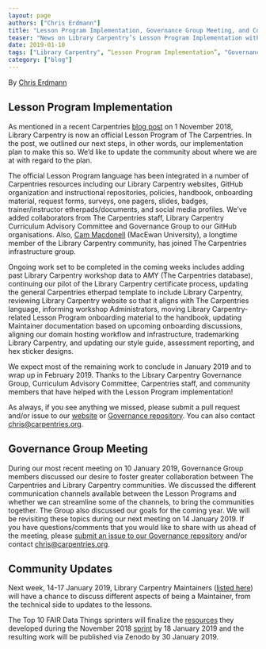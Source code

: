 ```yaml
---
layout: page
authors: ["Chris Erdmann"]
title: "Lesson Program Implementation, Governance Group Meeting, and Community Updates"
teaser: "News on Library Carpentry’s Lesson Program Implementation with The Carpentries"
date: 2019-01-10
tags: ["Library Carpentry", “Lesson Program Implementation”, "Governance Group", “Community Updates”]
category: ["blog"]
---
```


By [Chris Erdmann](https://twitter.com/libcce)

## Lesson Program Implementation

As mentioned in a recent Carpentries [blog post](https://carpentries.org/blog/2018/11/welcoming-library-carpentry/) on 1 November 2018, Library Carpentry is now an official Lesson Program of The Carpentries. In the post, we outlined our next steps, in other words, our implementation plan to make this so. We’d like to update the community about where we are at with regard to the plan.

The official Lesson Program language has been integrated in a number of Carpentries resources including our Library Carpentry websites, GitHub organization and instructional repositories, policies, handbook, onboarding material, request forms, surveys, one pagers, slides, badges, trainer/instructor etherpads/documents, and social media profiles. We’ve added collaborators from The Carpentries staff, Library Carpentry Curriculum Advisory Committee and Governance Group to our GitHub organisations. Also, [Cam Macdonell](https://twitter.com/cjmacdonell) (MacEwan University), a longtime member of the Library Carpentry community, has joined The Carpentries infrastructure group.

Ongoing work set to be completed in the coming weeks includes adding past Library Carpentry workshop data to AMY (The Carpentries database), continuing our pilot of the Library Carpentry certificate process, updating the general Carpentries etherpad template to include Library Carpentry, reviewing Library Carpentry website so that it aligns with The Carpentries language, informing workshop Administrators, moving Library Carpentry-related Lesson Program onboarding material to the handbook, updating Maintainer documentation based on upcoming onboarding discussions, aligning our domain hosting workflow and infrastructure, trademarking Library Carpentry, and updating our style guide, assessment reporting, and hex sticker designs. 

We expect most of the remaining work to conclude in January 2019 and to wrap up in February 2019. Thanks to the Library Carpentry Governance Group, Curriculum Advisory Committee, Carpentries staff, and community members that have helped with the Lesson Program implementation!

As always, if you see anything we missed, please submit a pull request and/or issue to our [website](https://github.com/LibraryCarpentry/librarycarpentry.github.io) or [Governance repository](https://github.com/LibraryCarpentry/governance). You can also contact [chris@carpentries.org](mailto:chris@carpentries.org).

## Governance Group Meeting

During our most recent meeting on 10 January 2019, Governance Group members discussed our desire to foster greater collaboration between The Carpentries and Library Carpentry communities. We discussed the different communication channels available between the Lesson Programs and whether we can streamline some of the channels, to bring the communities together. The Group also discussed our goals for the coming year. We will be revisiting these topics during our next meeting on 14 January 2019. If you have questions/comments that you would like to share with us ahead of the meeting, please [submit an issue to our Governance repository](https://github.com/LibraryCarpentry/governance/issues) and/or contact [chris@carpentries.org](mailto:chris@carpentries.org).

## Community Updates

Next week, 14-17 January 2019, Library Carpentry Maintainers ([listed here](https://librarycarpentry.org/lessons/)) will have a chance to discuss different aspects of being a Maintainer, from the technical side to updates to the lessons. 

The Top 10 FAIR Data Things sprinters will finalize the [resources](https://librarycarpentry.org/Top-10-FAIR/) they developed during the November 2018 [sprint](https://librarycarpentry.org/blog/2018/10/top-ten-fair-announcement/) by 18 January 2019 and the resulting work will be published via Zenodo by 30 January 2019. 
